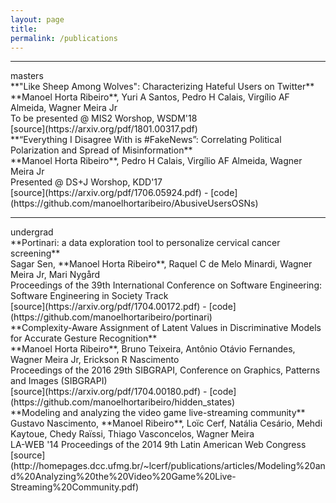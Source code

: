 ```yaml
---
layout: page
title: 
permalink: /publications
---
```


<hr />
<div class="titlebox">masters</div>

<div class="paper" markdown="1">
<span class="papertitle">**"Like Sheep Among Wolves": Characterizing Hateful Users on Twitter** </span> <br />
<span class="authors">**Manoel Horta Ribeiro**, Yuri A Santos, Pedro H Calais, Virgílio AF Almeida, Wagner Meira Jr </span> <br />
<span class="conference">To be presented @ MIS2 Worshop, WSDM'18</span> <br />
<span class="source">[source](https://arxiv.org/pdf/1801.00317.pdf)</span>
</div>

<div class="paper" markdown="1">
<span class="papertitle">**“Everything I Disagree With is #FakeNews”: Correlating Political Polarization and Spread of Misinformation** </span> <br />
<span class="authors">**Manoel Horta Ribeiro**, Pedro H Calais, Virgílio AF Almeida, Wagner Meira Jr </span> <br />
<span class="conference">Presented @ DS+J Worshop, KDD'17</span> <br />
<span class="source">[source](https://arxiv.org/pdf/1706.05924.pdf)  - [code](https://github.com/manoelhortaribeiro/AbusiveUsersOSNs)</span>
</div>

<hr />
<div class="titlebox">undergrad</div>

<div class="paper" markdown="1">
<span class="papertitle">**Portinari: a data exploration tool to personalize cervical cancer screening**  </span> <br />
<span class="authors">Sagar Sen, **Manoel Horta Ribeiro**, Raquel C de Melo Minardi, Wagner Meira Jr, Mari Nygård</span> <br />
<span class="conference">Proceedings of the 39th International Conference on Software Engineering: Software Engineering in Society Track </span><br />
<span class="source">[source](https://arxiv.org/pdf/1704.00172.pdf) - [code](https://github.com/manoelhortaribeiro/portinari)</span>
</div>

<div class="paper" markdown="1">
<span class="papertitle">**Complexity-Aware Assignment of Latent Values in Discriminative Models for Accurate Gesture Recognition** </span> <br />
<span class="authors">**Manoel Horta Ribeiro**, Bruno Teixeira, Antônio Otávio Fernandes, Wagner Meira Jr, Erickson R Nascimento</span> <br />
<span class="conference">Proceedings of the 2016 29th SIBGRAPI, Conference on Graphics, Patterns and Images (SIBGRAPI)</span> <br />
<span class="source">[source](https://arxiv.org/pdf/1704.00180.pdf) - [code](https://github.com/manoelhortaribeiro/hidden_states)</span>
</div>

<div class="paper" markdown="1">
<span class="papertitle">**Modeling and analyzing the video game live-streaming community**</span> <br />
<span class="authors">Gustavo Nascimento, **Manoel Ribeiro**, Loïc Cerf, Natália Cesário, Mehdi Kaytoue, Chedy Raïssi, Thiago Vasconcelos, Wagner Meira</span> <br />
<span class="conference">LA-WEB '14 Proceedings of the 2014 9th Latin American Web Congress</span> <br />
<span class="source">[source](http://homepages.dcc.ufmg.br/~lcerf/publications/articles/Modeling%20and%20Analyzing%20the%20Video%20Game%20Live-Streaming%20Community.pdf)</span>
</div>